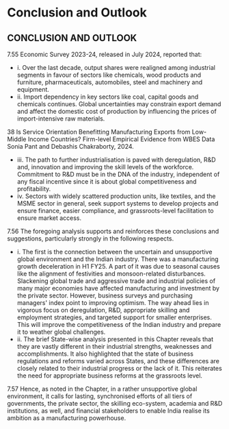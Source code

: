 # Conclusion and Outlook

## CONCLUSION AND OUTLOOK

7.55  Economic Survey 2023-24, released in July 2024, reported that:

- i.    Over the last decade, output shares were realigned among industrial segments in favour of sectors like chemicals, wood products and furniture, pharmaceuticals, automobiles, steel and machinery and equipment.
- ii.    Import dependency in key sectors like coal, capital goods and chemicals continues. Global uncertainties may constrain export demand and affect the domestic cost of production by influencing the prices of import-intensive raw materials.

38    Is  Service  Orientation  Benefitting  Manufacturing  Exports  from  Low-Middle  Income  Countries?  Firm-level Empirical Evidence from WBES Data Sonia Pant and Debashis Chakraborty, 2024.

- iii.    The  path  to  further  industrialisation  is  paved  with  deregulation,  R&amp;D  and, innovation and improving the skill levels of the workforce. Commitment to R&amp;D must be in the DNA of the industry, independent of any fiscal incentive since it is about global competitiveness and profitability.
- iv.    Sectors with widely scattered production units, like textiles, and the MSME sector in general, seek support systems to develop projects and ensure finance, easier compliance, and grassroots-level facilitation to ensure market access.

7.56  The foregoing analysis supports and reinforces these conclusions and suggestions, particularly strongly in the following respects.

- i.    The  first  is  the  connection  between  the  uncertain  and  unsupportive  global environment  and  the  Indian  industry.  There  was  a  manufacturing  growth deceleration in H1 FY25. A part of it was due to seasonal causes like the alignment of  festivities  and  monsoon-related  disturbances.  Slackening  global  trade  and aggressive trade and industrial policies of many major economies have affected manufacturing and investment by the private sector. However, business surveys and purchasing managers' index point to improving optimism. The way ahead lies in vigorous focus on deregulation, R&amp;D, appropriate skilling and employment strategies, and targeted support for smaller enterprises.  This will improve the competitiveness of the Indian industry and prepare it to weather global challenges.
- ii.    The brief State-wise analysis presented in this Chapter reveals that they are vastly different in their industrial strengths, weaknesses and accomplishments. It also highlighted that the state of business regulations and reforms varied across States, and these differences are closely related to their industrial progress or the lack of it. This reiterates the need for appropriate business reforms at the grassroots level.

7.57  Hence, as noted in the Chapter, in a rather unsupportive global environment, it calls for lasting, synchronised efforts of all tiers of governments, the private sector, the skilling eco-system, academia and R&amp;D institutions, as well, and financial stakeholders to enable India realise its ambition as a manufacturing powerhouse.